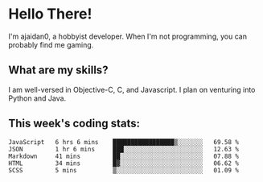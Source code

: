 # Hello There!  
I'm ajaidan0, a hobbyist developer. When I'm not programming, you can probably find me gaming.    

## What are my skills?  
I am well-versed in Objective-C, C, and Javascript. I plan on venturing into Python and Java.    

## This week's coding stats:
<!--START_SECTION:waka-->
```text
JavaScript   6 hrs 6 mins    █████████████████▒░░░░░░░   69.58 % 
JSON         1 hr 6 mins     ███░░░░░░░░░░░░░░░░░░░░░░   12.63 % 
Markdown     41 mins         ██░░░░░░░░░░░░░░░░░░░░░░░   07.88 % 
HTML         34 mins         █▓░░░░░░░░░░░░░░░░░░░░░░░   06.62 % 
SCSS         5 mins          ▒░░░░░░░░░░░░░░░░░░░░░░░░   01.09 % 
```
<!--END_SECTION:waka-->
